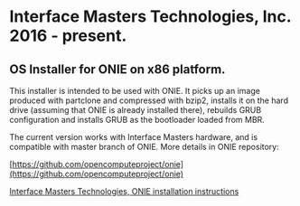 # Interface Masters Technologies, Inc. 2016 - present.

## OS Installer for ONIE on x86 platform.

This installer is intended to be used with ONIE.
It picks up an image produced with partclone and compressed with bzip2, installs it on the hard drive
(assuming that ONIE is already installed there), rebuilds GRUB configuration and installs GRUB as the
bootloader loaded from MBR.

The current version works with Interface Masters hardware, and is compatible with master branch of ONIE.
More details in ONIE repository:

[https://github.com/opencomputeproject/onie](https://github.com/opencomputeproject/onie)

[Interface Masters Technologies, ONIE installation instructions](https://github.com/opencomputeproject/onie/blob/master/machine/imt/im_n29xx_t40n/INSTALL)
